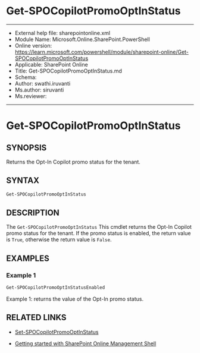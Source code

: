 # Get-SPOCopilotPromoOptInStatus 
---
- External help file: sharepointonline.xml
- Module Name: Microsoft.Online.SharePoint.PowerShell
- Online version: https://learn.microsoft.com/powershell/module/sharepoint-online/Get-SPOCopilotPromoOptInStatus
- Applicable: SharePoint Online
- Title: Get-SPOCopilotPromoOptInStatus.md
- Schema: 
- Author: swathi.iruvanti
- Ms.author: siruvanti
- Ms.reviewer:
---
# Get-SPOCopilotPromoOptInStatus

## SYNOPSIS

Returns the Opt-In Copilot promo status for the tenant.

## SYNTAX
```powershell
Get-SPOCopilotPromoOptInStatus
```

## DESCRIPTION

The `Get-SPOCopilotPromoOptInStatus` This cmdlet returns the Opt-In Copilot promo status for the tenant.
If the promo status is enabled, the return value is `True`, otherwise the return value is `False`.


## EXAMPLES

### Example 1

```powershell
Get-SPOCopilotPromoOptInStatusEnabled
```

Example 1: returns the value of the Opt-In promo status.

## RELATED LINKS

- [Set-SPOCopilotPromoOptInStatus](./Set-SPOCopilotPromoOptInStatus.md)

  
- [Getting started with SharePoint Online Management Shell](/powershell/sharepoint/sharepoint-online/connect-sharepoint-online)


